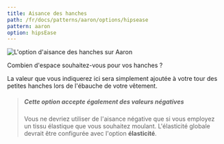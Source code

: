 ```yaml
---
title: Aisance des hanches
path: /fr/docs/patterns/aaron/options/hipsease
pattern: aaron
option: hipsEase
---
```

![L'option d'aisance des hanches sur Aaron](./hipsease.svg)

Combien d'espace souhaitez-vous pour vos hanches ?

La valeur que vous indiquerez ici sera simplement ajoutée à votre tour des petites hanches lors de l'ébauche de votre vêtement.

> ##### Cette option accepte également des valeurs négatives
>
> Vous ne devriez utiliser de l'aisance négative que si vous employez un tissu élastique que vous souhaitez moulant.
> L'élasticité globale devrait être configurée avec l'option **élasticité**.
